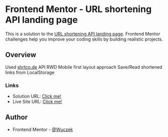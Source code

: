 # Frontend Mentor - URL shortening API landing page

This is a solution to the [URL shortening API landing page](https://www.frontendmentor.io/challenges/url-shortening-api-landing-page-2ce3ob-G/hub). Frontend Mentor challenges help you improve your coding skills by building realistic projects. 

## Overview

Used [shrtco.de](shrtco.de) API 
RWD
Mobile first layout approach
Save/Read shortened links from LocalStorage

### Links

- Solution URL: [Click me!](https://www.frontendmentor.io/solutions/url-shortening-api-landing-page-htmlcssjs-built-with-vite-v2yPYLKRKR)
- Live Site URL: [Click me!](https://64c25fb0825c311049457bde--fancy-sundae-d17f8d.netlify.app/)

## Author

- Frontend Mentor - [@Wuczek](https://www.frontendmentor.io/profile/Wuczek)
